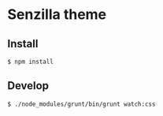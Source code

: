 # Senzilla theme

## Install

```shell script
$ npm install
```

## Develop

```shell script
$ ./node_modules/grunt/bin/grunt watch:css
```
